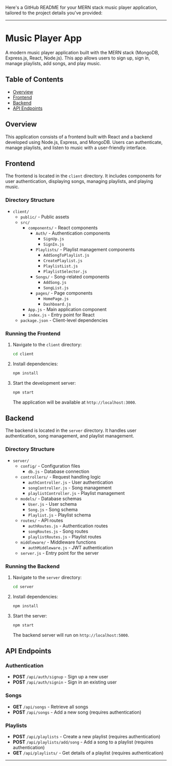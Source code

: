 Here's a GitHub README for your MERN stack music player application, tailored to the project details you've provided:

---

# Music Player App

A modern music player application built with the MERN stack (MongoDB, Express.js, React, Node.js). This app allows users to sign up, sign in, manage playlists, add songs, and play music.

## Table of Contents

- [Overview](#overview)
- [Frontend](#frontend)
- [Backend](#backend)
- [API Endpoints](#api-endpoints)

## Overview

This application consists of a frontend built with React and a backend developed using Node.js, Express, and MongoDB. Users can authenticate, manage playlists, and listen to music with a user-friendly interface.

## Frontend

The frontend is located in the `client` directory. It includes components for user authentication, displaying songs, managing playlists, and playing music.

### Directory Structure

- `client/`
    - `public/` - Public assets
    - `src/`
        - `components/` - React components
            - `Auth/` - Authentication components
                - `SignUp.js`
                - `SignIn.js`
            - `Playlists/` - Playlist management components
                - `AddSongToPlaylist.js`
                - `CreatePlaylist.js`
                - `PlaylistList.js`
                - `PlaylistSelector.js`
            - `Songs/` - Song-related components
                - `AddSong.js`
                - `SongList.js`
            - `pages/` - Page components
                - `HomePage.js`
                - `Dashboard.js`
        - `App.js` - Main application component
        - `index.js` - Entry point for React
    - `package.json` - Client-level dependencies

### Running the Frontend

1. Navigate to the `client` directory:

   ```bash
   cd client
   ```

2. Install dependencies:

   ```bash
   npm install
   ```

3. Start the development server:

   ```bash
   npm start
   ```

   The application will be available at `http://localhost:3000`.

## Backend

The backend is located in the `server` directory. It handles user authentication, song management, and playlist management.

### Directory Structure

- `server/`
    - `config/` - Configuration files
        - `db.js` - Database connection
    - `controllers/` - Request handling logic
        - `authController.js` - User authentication
        - `songController.js` - Song management
        - `playlistController.js` - Playlist management
    - `models/` - Database schemas
        - `User.js` - User schema
        - `Song.js` - Song schema
        - `Playlist.js` - Playlist schema
    - `routes/` - API routes
        - `authRoutes.js` - Authentication routes
        - `songRoutes.js` - Song routes
        - `playlistRoutes.js` - Playlist routes
    - `middleware/` - Middleware functions
        - `authMiddleware.js` - JWT authentication
    - `server.js` - Entry point for the server

### Running the Backend

1. Navigate to the `server` directory:

   ```bash
   cd server
   ```

2. Install dependencies:

   ```bash
   npm install
   ```

3. Start the server:

   ```bash
   npm start
   ```

   The backend server will run on `http://localhost:5000`.

## API Endpoints

### Authentication

- **POST** `/api/auth/signup` - Sign up a new user
- **POST** `/api/auth/signin` - Sign in an existing user

### Songs

- **GET** `/api/songs` - Retrieve all songs
- **POST** `/api/songs` - Add a new song (requires authentication)

### Playlists

- **POST** `/api/playlists` - Create a new playlist (requires authentication)
- **POST** `/api/playlists/add/song` - Add a song to a playlist (requires authentication)
- **GET** `/api/playlists/` - Get details of a playlist (requires authentication)

---
